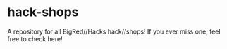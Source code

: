 # hack-shops
A repository for all BigRed//Hacks hack//shops! If you ever miss one, feel free to check here!
